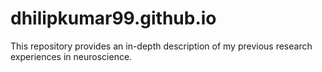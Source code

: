 # dhilipkumar99.github.io
This repository provides an in-depth description of my previous research experiences in neuroscience.
